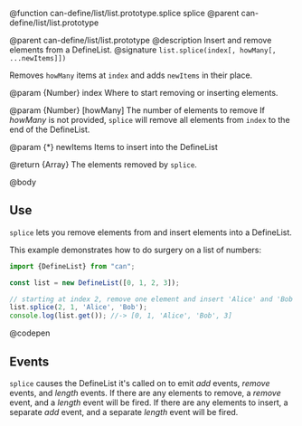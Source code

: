 @function can-define/list/list.prototype.splice splice
@parent can-define/list/list.prototype

@parent can-define/list/list.prototype
@description Insert and remove elements from a DefineList.
@signature `list.splice(index[, howMany[, ...newItems]])`

  Removes `howMany` items at `index` and adds `newItems` in their place.

  @param {Number} index Where to start removing or inserting elements.

  @param {Number} [howMany] The number of elements to remove
  If _howMany_ is not provided, `splice` will remove all elements from `index` to the end of the DefineList.

  @param {*} newItems Items to insert into the DefineList

  @return {Array} The elements removed by `splice`.

@body

## Use

`splice` lets you remove elements from and insert elements into a DefineList.

This example demonstrates how to do surgery on a list of numbers:

```js
import {DefineList} from "can";

const list = new DefineList([0, 1, 2, 3]);

// starting at index 2, remove one element and insert 'Alice' and 'Bob':
list.splice(2, 1, 'Alice', 'Bob');
console.log(list.get()); //-> [0, 1, 'Alice', 'Bob', 3]
```
@codepen

## Events

`splice` causes the DefineList it's called on to emit
_add_ events, _remove_ events, and _length_ events. If there are
any elements to remove, a _remove_ event, and a
_length_ event will be fired. If there are any elements to insert, a
separate _add_ event, and a separate _length_ event
will be fired.
